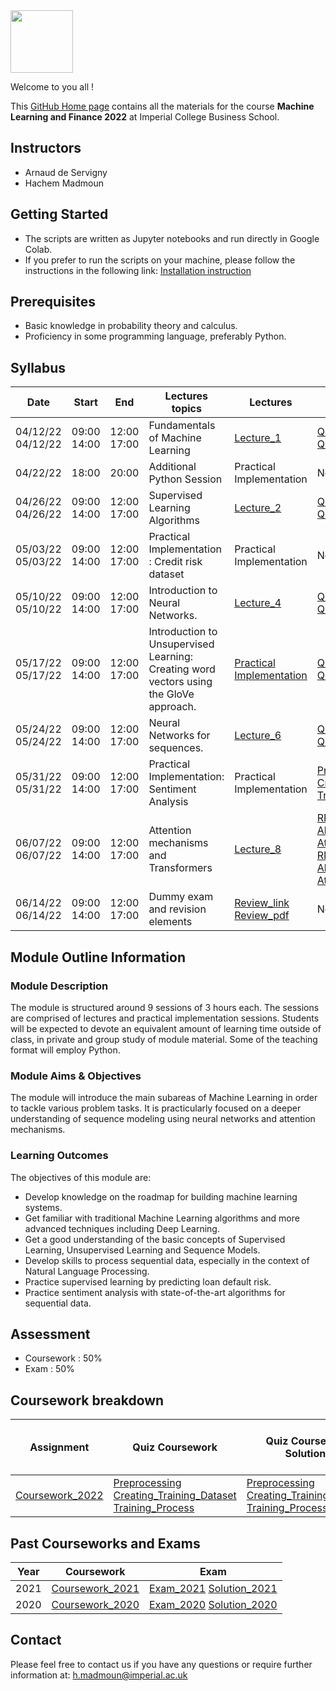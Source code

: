 <img src="https://drive.google.com/uc?export=view&id=1gmxxmwCR1WXK0IYtNqvE4QXFleznWqQO" height="100"/>

Welcome to you all !

This [GitHub Home page](https://mlfbg.github.io/MachineLearningInFinance/) contains all the materials for the course **Machine Learning and Finance 2022** at Imperial College Business School.

## Instructors

* Arnaud de Servigny 
* Hachem Madmoun 

## Getting Started
* The scripts are written as Jupyter notebooks and run directly in Google Colab.
* If you prefer to run the scripts on your machine, please follow the instructions in the following link: [Installation instruction](https://colab.research.google.com/drive/1pRlyGPBJhizXXcSRxITIgCI8MQxS34Vp?usp=sharing)


## Prerequisites
* Basic knowledge in probability theory and calculus.
* Proficiency in some programming language, preferably Python. 


## Syllabus 

| Date    | Start | End | Lectures topics  | Lectures | Quiz  | Quiz Solution | Programming Session | Optional Reading |
|----------- | ----------- | ----------- | ----------- | ----------- |-----------|-----------|-----------|-----------|
| 04/12/22<br>04/12/22   | 09:00<br>14:00 | 12:00<br>17:00 |  Fundamentals of Machine Learning | [Lecture_1](Lectures/Lecture_1.pdf "Lecture1 PDF")   |  [Quiz1 link](https://forms.gle/CNpc7EWaHozLYseo6) <br/>   [Quiz1 pdf](Quiz/Quiz1.pdf "Quiz1 PDF")|[Quiz1 Solution](Quiz_Solution/Quiz1_Solution.pdf)  |[Code1](https://colab.research.google.com/drive/1xN-91-vOGxpLUr0ecemxvdDmQafeDEqQ?usp=sharing) <br/> [Solution1](https://colab.research.google.com/drive/1hmZs2wyk4i8dT2SNS51pNR6JTQIkTgPA?usp=sharing)|[Optional_reading](https://colab.research.google.com/drive/1gcbB3-3Y6AfohDFJYKmFPF2G-4EIPDTi?usp=sharing) |
| 04/22/22 | 18:00 | 20:00 | Additional Python Session | Practical Implementation | No quiz | No quiz|[Code_Python](https://colab.research.google.com/drive/1TXIKaXvdkksF3RhW_u63uDn4d6iVGvKB?usp=sharing)  <br/>  [Solution_Python](https://colab.research.google.com/drive/1pRlyGPBJhizXXcSRxITIgCI8MQxS34Vp?usp=sharing)  | |
| 04/26/22<br>04/26/22 |  09:00<br>14:00 | 12:00<br>17:00  | Supervised Learning Algorithms | [Lecture_2](Lectures/Lecture_2.pdf "Lecture2 PDF") | [Quiz2 link](https://forms.gle/1osN8uaVDfiqgUba8) <br/>  [Quiz2 pdf](Quiz/Quiz2.pdf "Quiz2 PDF") |[Quiz2 Solution](Quiz_Solution/Quiz2_Solution.pdf) | [Code2](https://colab.research.google.com/drive/1o1M80duDiQCCCl4o9L8HFKGaPynV4OTW?usp=sharing)  <br/>  [Solution2](https://colab.research.google.com/drive/1hjgPD5Y5uAzK7i2_XUKVoHQoipuJqIfR?usp=sharing) | |
| 05/03/22<br>05/03/22 | 09:00<br>14:00 | 12:00<br>17:00 | Practical Implementation : Credit risk dataset | Practical Implementation | No quiz| No quiz |[Code3](https://colab.research.google.com/drive/1A7_j619MIpaZAwdu0099sgZF8qv576P2?usp=sharing) <br/>  [Solution3](https://colab.research.google.com/drive/15DXsF6Tw42rBCQ5AvI0017QGND_I1_Yn?usp=sharing) | |
| 05/10/22<br>05/10/22 |   09:00<br>14:00 | 12:00<br>17:00  | Introduction to Neural Networks. | [Lecture_4](Lectures/Lecture_4.pdf "Lecture4 PDF") |[Quiz4 link](https://forms.gle/j4zYeCfrfswoYh7T7)  <br/>  [Quiz4 pdf](Quiz/Quiz4.pdf "Quiz4 PDF")| [Quiz4 Solution](Quiz_Solution/Quiz4_Solution.pdf) | [Code4](https://colab.research.google.com/drive/1UbsAuO7Eiyw7aVfeEHLswryK-PjFZITc?usp=sharing) <br/>  [Solution4](https://colab.research.google.com/drive/1OX3oU22gh0_gLwrqPRscUlun4aJl3nrv?usp=sharing)| [Optional_reading](https://colab.research.google.com/drive/1ig5RFFtx8NTebwqZr-WHJYGYv7zZsiL5?usp=sharing)|
| 05/17/22<br>05/17/22 |  09:00<br>14:00 | 12:00<br>17:00  | Introduction to Unsupervised Learning: Creating word vectors using the GloVe approach. |[Practical Implementation](Lectures/Lecture_5.pdf "Lecture5 PDF") | [Quiz5 link](https://forms.gle/SG7NcMXd5SJwpvuX7) <br/>   [Quiz5 pdf](Quiz/Quiz5.pdf "Quiz5 PDF") |[Quiz5 Solution](Quiz_Solution/Quiz5_Solution.pdf)  | [Code5](https://colab.research.google.com/drive/1jmf8rBkH5nsRgyOMXvqeqvX0_o4Rzy48?usp=sharing) <br/>  [Solution5](https://colab.research.google.com/drive/1OjRifPKpVqnT7ZFpfy0rNYaxWBDqpPUd?usp=sharing) | [GloVe reference](https://nlp.stanford.edu/pubs/glove.pdf)|
| 05/24/22<br>05/24/22 |   09:00<br>14:00 | 12:00<br>17:00  | Neural Networks for sequences. |[Lecture_6](Lectures/Lecture_6.pdf "Lecture6 PDF")  | [Quiz6 link](https://forms.gle/xYcQ7Px2Z4eJQxxQ8) <br/>  [Quiz6 pdf](Quiz/Quiz6.pdf "Quiz6 PDF") | [Quiz6 Solution](Quiz_Solution/Quiz6_Solution.pdf) | [Code6](https://colab.research.google.com/drive/1Hy_38E-T0uXgCZ4xIFRCCgpnVJmLeVEs?usp=sharing) <br/>  [Solution6](https://colab.research.google.com/drive/1cWbJ1J8me7bC-bwqHbHwPvQLWRaLlADw?usp=sharing)  | |
| 05/31/22<br>05/31/22 | 09:00<br>14:00 | 12:00<br>17:00  | Practical Implementation: Sentiment Analysis  | Practical Implementation | [Preprocessing](https://forms.gle/Nwjgy6bFjXwnkyNaA) <br/>  [Creating_training_Dataset](https://forms.gle/niYHDhgV5kLCaxhw7) <br/>  [Training_Process](https://forms.gle/3YfiktwUDUrJvWUHA) | [Preprocessing](Quiz_Solution/Coursework_Preprocessing_Solution.pdf)  <br/> [Creating_training_Dataset](Quiz_Solution/Coursework_Creating_the_training_Dataset_Solution.pdf)  <br/> [Training Process](Quiz_Solution/Coursework_Training_Solution.pdf)  | [Code7](https://colab.research.google.com/drive/1On-J5eplU231970pnoRj4Th9841C0Ukk?usp=sharing) <br/>  [Solution7](https://colab.research.google.com/drive/1XSVM57SmUHoZdIlD2hFU3icLbRfNg-_S?usp=sharing) | |
| 06/07/22<br>06/07/22  | 09:00<br>14:00 | 12:00<br>17:00  |Attention mechanisms and Transformers | [Lecture_8](Lectures/Lecture_8.pdf "Lecture6 PDF") | [RNN_Applications_link](https://forms.gle/tEXFxAbmshjgzLgh8) <br/> [Alignment_link](https://forms.gle/CxVtmC2bjqtpmfhSA) <br/>  [Attention_Weights_link](https://forms.gle/y5DCQTMCvWs3RW9DA) <br/>  [RNN_Applications_pdf](Quiz/Quiz8_RNN_Applications.pdf) <br/> [Alignment_pdf](Quiz/Quiz8_Alignment.pdf) <br/> [Attention_Weights_pdf](Quiz/Quiz8_Attention_Weights.pdf) |  [RNN_Applications_Solution](Quiz_Solution/Quiz8_RNN_Applications_Solution.pdf) <br/> [Alignment_Solution](Quiz_Solution/Quiz8_Alignment_Solution.pdf) <br/> [Attention_Weights_Solution](Quiz_Solution/Quiz8_Attention_Weights_Solution.pdf)   | Finishing the previous programming session | [Optional Reading pdf](Lectures/Lecture_8_Optional_Reading.pdf) <br/> [Optional Reading code](https://colab.research.google.com/drive/1fRIIMJHrLTRqk1LO1Pft95DqeDLfhf9L?usp=sharing)|
| 06/14/22<br>06/14/22  | 09:00<br>14:00 | 12:00<br>17:00  | Dummy exam and revision elements | [Review_link](https://forms.gle/AUXSbjXCFvNmDa2r9) <br/> [Review_pdf](Lectures/Review.pdf)  |  No quiz | No quiz |  | |

## Module Outline Information

### Module Description
The module is structured around 9 sessions of 3 hours each. The sessions are comprised of lectures and practical implementation sessions. Students will be expected to devote an equivalent amount of learning time outside of class, in private and group study of module material. Some of the teaching format will employ Python.

### Module Aims & Objectives
The module will introduce the main subareas of Machine Learning in order to tackle various problem tasks. It is practicularly focused on a deeper understanding of sequence modeling using neural networks and attention mechanisms.  

### Learning Outcomes 

The objectives of this module are:
* Develop knowledge on the roadmap for building machine learning systems.
* Get familiar with traditional Machine Learning algorithms and more advanced techniques including Deep Learning. 
* Get a good understanding of the basic concepts of Supervised Learning, Unsupervised Learning and Sequence Models.
* Develop skills to process sequential data, especially in the context of Natural Language Processing. 
* Practice supervised learning by predicting loan default risk.
* Practice sentiment analysis with state-of-the-art algorithms for sequential data.



## Assessment 

* Coursework : 50%
* Exam : 50% 


## Coursework breakdown

| Assignment    | Quiz Coursework | Quiz Coursework Solutions | Slides | Type | Weighting | Date Released to students | Date Due  | 
|-------------- | ---- | ---------- | ------------------------ | --------- | ---------- | ---------- | ---------- |
| [Coursework_2022](Coursework/Coursework.pdf "Coursework PDF")  | [Preprocessing](Coursework/Quizzes/Quiz_Coursework_Preprocessing.pdf) <br/> [Creating_Training_Dataset](Coursework/Quizzes/Quiz_Coursework_Creating_the_training_Dataset.pdf) <br/> [Training_Process](Coursework/Quizzes/Quiz_Coursework_Training.pdf) | [Preprocessing](Coursework/Quizzes/Solution_Coursework_Preprocessing.pdf)  <br/> [Creating_Training_Dataset](Coursework/Quizzes/Solution_Coursework_Creating_the_training_Dataset.pdf)  <br/> [Training_Process](Coursework/Quizzes/Solution_Coursework_Training.pdf)   | [Quizzes_Slides](Coursework/Quizzes/Coursework_Slides.pdf) | Group project | 50 % |  05/24/22 | 06/06/2022 |




## Past Courseworks and Exams

| Year    | Coursework | Exam |
|-------------- | ---- | -----|
| 2021  | [Coursework_2021](Past_Exams_Courseworks/Courseworks/2021/Coursework.pdf "Coursework PDF") | [Exam_2021](Past_Exams_Courseworks/Exams/2021/Exam_2021.pdf "Exam PDF") [Solution_2021](Past_Exams_Courseworks/Exams/2021/Solution_2021.pdf "Exam PDF") |
| 2020  | [Coursework_2020](Past_Exams_Courseworks/Courseworks/2020/Coursework.pdf "Coursework PDF") | [Exam_2020](Past_Exams_Courseworks/Exams/2020/Exam_2020.pdf "Exam PDF") [Solution_2020](Past_Exams_Courseworks/Exams/2021/Solution_2020.pdf "Exam PDF") |







## Contact

Please feel free to contact us if you have any questions or require further information at: h.madmoun@imperial.ac.uk



